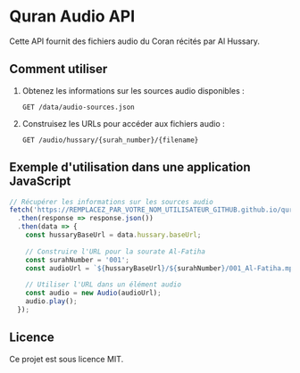 # Quran Audio API

Cette API fournit des fichiers audio du Coran récités par Al Hussary.

## Comment utiliser

1. Obtenez les informations sur les sources audio disponibles :
   ```
   GET /data/audio-sources.json
   ```

2. Construisez les URLs pour accéder aux fichiers audio :
   ```
   GET /audio/hussary/{surah_number}/{filename}
   ```

## Exemple d'utilisation dans une application JavaScript

```javascript
// Récupérer les informations sur les sources audio
fetch('https://REMPLACEZ_PAR_VOTRE_NOM_UTILISATEUR_GITHUB.github.io/quran-audio/data/audio-sources.json')
  .then(response => response.json())
  .then(data => {
    const hussaryBaseUrl = data.hussary.baseUrl;
    
    // Construire l'URL pour la sourate Al-Fatiha
    const surahNumber = '001';
    const audioUrl = `${hussaryBaseUrl}/${surahNumber}/001_Al-Fatiha.mp3`;
    
    // Utiliser l'URL dans un élément audio
    const audio = new Audio(audioUrl);
    audio.play();
  });
```

## Licence

Ce projet est sous licence MIT.
